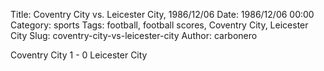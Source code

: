 Title: Coventry City vs. Leicester City, 1986/12/06
Date: 1986/12/06 00:00
Category: sports
Tags: football, football scores, Coventry City, Leicester City
Slug: coventry-city-vs-leicester-city
Author: carbonero


Coventry City 1 - 0 Leicester City
